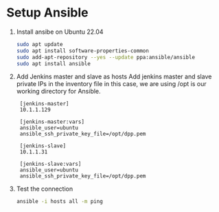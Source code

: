 
# Setup Ansible
1. Install ansibe on Ubuntu 22.04 
   ```sh 
   sudo apt update
   sudo apt install software-properties-common
   sudo add-apt-repository --yes --update ppa:ansible/ansible
   sudo apt install ansible
   ```

2. Add Jenkins master and slave as hosts 
Add jenkins master and slave private IPs in the inventory file 
in this case, we are using /opt is our working directory for Ansible. 
   ```
    [jenkins-master]
    10.1.1.129

    [jenkins-master:vars]
    ansible_user=ubuntu
    ansible_ssh_private_key_file=/opt/dpp.pem

    [jenkins-slave]
    10.1.1.31

    [jenkins-slave:vars]
    ansible_user=ubuntu
    ansible_ssh_private_key_file=/opt/dpp.pem

   ```

1. Test the connection  
   ```sh
   ansible -i hosts all -m ping 
   ```